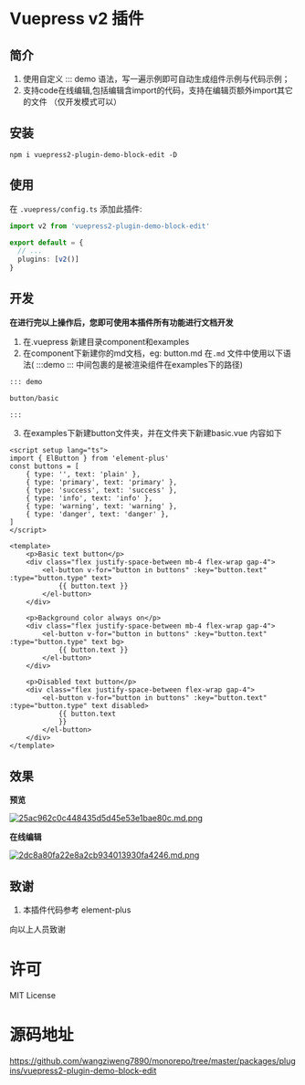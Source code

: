 # Vuepress v2 插件

## 简介

1. 使用自定义 ::: demo 语法，写一遍示例即可自动生成组件示例与代码示例；
2. 支持code在线编辑,包括编辑含import的代码，支持在编辑页额外import其它的文件 （仅开发模式可以）

## 安装

```shell
npm i vuepress2-plugin-demo-block-edit -D
```

## 使用

在 `.vuepress/config.ts`  添加此插件:

```ts
import v2 from 'vuepress2-plugin-demo-block-edit'

export default = {
  // ...
  plugins: [v2()]
}
```

## 开发

**在进行完以上操作后，您即可使用本插件所有功能进行文档开发**

1. 在.vuepress 新建目录component和examples
2. 在component下新建你的md文档，eg: button.md
  在`.md` 文件中使用以下语法( :::demo ::: 中间包裹的是被渲染组件在examples下的路径)

  ```markdown
  ::: demo
  
  button/basic
  
  :::
  ```
3. 在examples下新建button文件夹，并在文件夹下新建basic.vue
  内容如下

  ```vue
  <script setup lang="ts">
  import { ElButton } from 'element-plus'
  const buttons = [
      { type: '', text: 'plain' },
      { type: 'primary', text: 'primary' },
      { type: 'success', text: 'success' },
      { type: 'info', text: 'info' },
      { type: 'warning', text: 'warning' },
      { type: 'danger', text: 'danger' },
  ]
  </script>
  
  <template>
      <p>Basic text button</p>
      <div class="flex justify-space-between mb-4 flex-wrap gap-4">
          <el-button v-for="button in buttons" :key="button.text" :type="button.type" text>
              {{ button.text }}
          </el-button>
      </div>
  
      <p>Background color always on</p>
      <div class="flex justify-space-between mb-4 flex-wrap gap-4">
          <el-button v-for="button in buttons" :key="button.text" :type="button.type" text bg>
              {{ button.text }}
          </el-button>
      </div>
  
      <p>Disabled text button</p>
      <div class="flex justify-space-between flex-wrap gap-4">
          <el-button v-for="button in buttons" :key="button.text" :type="button.type" text disabled>
              {{ button.text
              }}
          </el-button>
      </div>
  </template>
  
  ```

  

## 效果

**预览**

[![25ac962c0c448435d5d45e53e1bae80c.md.png](https://s1.imagehub.cc/images/2023/12/16/25ac962c0c448435d5d45e53e1bae80c.md.png)](https://www.imagehub.cc/image/1jjiJS)

**在线编辑**

[![2dc8a80fa22e8a2cb934013930fa4246.md.png](https://s1.imagehub.cc/images/2023/12/16/2dc8a80fa22e8a2cb934013930fa4246.md.png)](https://www.imagehub.cc/image/1jjkmL)

## 致谢

1. 本插件代码参考 element-plus

向以上人员致谢


# 许可

MIT License

# 源码地址
https://github.com/wangziweng7890/monorepo/tree/master/packages/plugins/vuepress2-plugin-demo-block-edit
